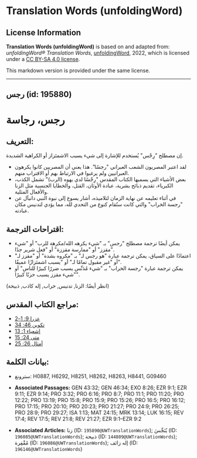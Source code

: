 # Translation Words (unfoldingWord)

## License Information

**Translation Words (unfoldingWord)** is based on and adapted from: _unfoldingWord® Translation Words_, [unfoldingWord](https://unfoldingword.org/utw), 2022, which is licensed under a [CC BY-SA 4.0 license](https://creativecommons.org/licenses/by-sa/4.0/legalcode.en).

This markdown version is provided under the same license.



--------------------------------

## رجس (id: 195880)

رجس، رجاسة
==========

التعريف:
--------

إن مصطلح "رِجْس" يُستخدم للإشارة إلى شيء يسبب الاشمئزاز أو الكراهية الشديدة.

* لقد اعتبر المصريون الشعب العبراني "رجسًا". هذا يعني أن المصريين كانوا يكرهون العبرانيين ولم يرغبوا في الارتباط بهم أو الاقتراب منهم.
* بعض الأشياء التي يسميها الكتاب المقدس "رِجْسًا لدي يهوه (الرب)" تشمل الكذب، الكبرياء، تقديم ذبائح بشرية، عبادة الأوثان، القتل، والخطايا الجنسية مثل الزنا والأفعال المثلية.
* في أثناء تعليمه عن نهاية الزمان لتلاميذه، أشار يسوع إلى نبوة النبي دانيآل عن "رجسة الخراب" والتي كانت ستُقام كنوع من التحدي لله، مما يؤدي لتدنيس مكان عبادته.

اقتراحات الترجمة:
-----------------

* يمكن أيضًا ترجمة مصطلح "رجس" بـ "شيء يكرهه الله/مكرهة للرب" أو "شيء مقزز" أو "ممارسة مقززة" أو "فعل شرير جدًا".
* اعتمادًا على السياق، يمكن ترجمة عبارة "هو رجس لـ" بـ "مكروه بشدة" أو "مقزز لـ" أو "غير مقبول تمامًا لـ" أو "يسبب اشمئزازًا عميقًا".
* يمكن ترجمة عبارة "رجسة الخراب" بـ "شيء مُدَنِّس يسبب ضررًا كبيرًا للناس" أو "شيء مقزز يسبب حزنًا كبيرًا".

(انظر أيضًا: الزنا, تدنيس, خراب, إله كاذب, ذبيحة)

مراجع الكتاب المقدس:
--------------------

* [عزرا 9: 1–2](https://ref.ly/Ezra9:1-Ezra9:2)
* [تكوين 46: 34](https://ref.ly/Gen46:34)
* [إشعياء 1: 13](https://ref.ly/Isa1:13)
* [متى 24: 15](https://ref.ly/Matt24:15)
* [أمثال 26: 25](https://ref.ly/Prov26:25)

بيانات الكلمة:
--------------

* سترونغ: H0887, H6292, H8251, H8262, H8263, H8441, G09460

* **Associated Passages:** GEN 43:32; GEN 46:34; EXO 8:26; EZR 9:1; EZR 9:11; EZR 9:14; PRO 3:32; PRO 6:16; PRO 8:7; PRO 11:1; PRO 11:20; PRO 12:22; PRO 13:19; PRO 15:8; PRO 15:9; PRO 15:26; PRO 16:5; PRO 16:12; PRO 17:15; PRO 20:10; PRO 20:23; PRO 21:27; PRO 24:9; PRO 26:25; PRO 28:9; PRO 29:27; ISA 1:13; MAT 24:15; MRK 13:14; LUK 16:15; REV 17:4; REV 17:5; REV 21:8; REV 21:27; EZR 9:1–EZR 9:2
* **Associated Articles:** زنا (ID: `195890@UWTranslationWords`); يُنَجِّسَ (ID: `196085@UWTranslationWords`); ذبيحة (ID: `144809@UWTranslationWords`); مُقْفِرة (ID: `196086@UWTranslationWords`); إله زائف (ID: `196146@UWTranslationWords`)

